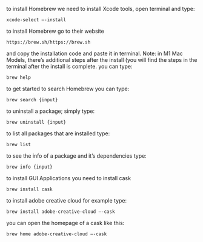 to install Homebrew we need to install Xcode tools, open terminal and type: 
```plaintext
xcode-select —-install
```
to install Homebrew go to their website 
```plaintext
https://brew.sh/https://brew.sh
```
and copy the installation code and paste it in terminal. 
Note: in M1 Mac Models, there’s additional steps after the install (you will find the steps in the terminal after the install is complete. 
you can type: 
```plaintext
brew help
```
to get started 
to search Homebrew you can type: 
```plaintext
brew search {input}
```
to uninstall a package; simply type: 
```plaintext
brew uninstall {input}
```
to list all packages that are installed type: 
```plaintext
brew list
```
to see the info of a package and it’s dependencies type: 
```plaintext
brew info {input}
```
to install GUI Applications you need to install cask
```plaintext
brew install cask
```
to install adobe creative cloud for example type: 
```plaintext
brew install adobe-creative-cloud —-cask
```
you can open the homepage of a cask like this: 
```plaintext
brew home adobe-creative-cloud —-cask
```













